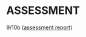 ASSESSMENT 
==========

9/10b ([assessment report](https://github.com/ldrahnik/ipp_2_project/issues/16))
